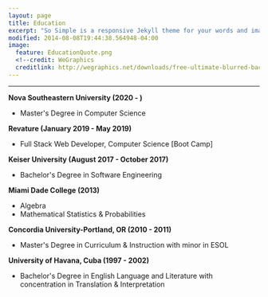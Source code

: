 ```yaml
---
layout: page
title: Education
excerpt: "So Simple is a responsive Jekyll theme for your words and images."
modified: 2014-08-08T19:44:38.564948-04:00
image:
  feature: EducationQuote.png
  <!--credit: WeGraphics
  creditlink: http://wegraphics.net/downloads/free-ultimate-blurred-background-pack/ -->
---
```


<!--Looking for a simple, responsive, theme for your Jekyll powered blog? Well look no further. Here be **So Simple Theme**, the follow up to [**Minimal Mistakes**](http://mmistakes.github.io/minimal-mistakes) --- by designer slash illustrator [Michael Rose](http://mademistakes.com).-->

<hr/>


  
**Nova Southeastern University (2020 - )**
   
   * Master's Degree in Computer Science
 
**Revature (January 2019 - May 2019)**
   * Full Stack Web Developer, Computer Science [Boot Camp]
 
**Keiser University (August 2017 - October 2017)**
   * Bachelor's Degree in Software Engineering
 
**Miami Dade College (2013)**
   * Algebra
   * Mathematical Statistics & Probabilities
   
**Concordia University-Portland, OR (2010 - 2011)**
   * Master's Degree in Curriculum & Instruction with minor in ESOL
  
**University of Havana, Cuba (1997 - 2002)**
   * Bachelor's Degree in English Language and Literature with concentration in Translation & Interpretation



[^1]: Example: *domain.com/category-name/post-title*
